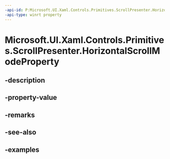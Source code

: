 ```yaml
---
-api-id: P:Microsoft.UI.Xaml.Controls.Primitives.ScrollPresenter.HorizontalScrollModeProperty
-api-type: winrt property
---
```


# Microsoft.UI.Xaml.Controls.Primitives.ScrollPresenter.HorizontalScrollModeProperty

<!--
public static Windows.UI.Xaml.DependencyProperty HorizontalScrollModeProperty { get; }
-->


## -description

## -property-value

## -remarks

## -see-also

## -examples



